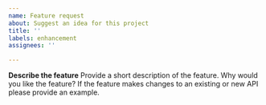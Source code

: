 ```yaml
---
name: Feature request
about: Suggest an idea for this project
title: ''
labels: enhancement
assignees: ''

---
```


**Describe the feature**
Provide a short description of the feature. Why would you like the feature?
If the feature makes changes to an existing or new API please provide an example.
